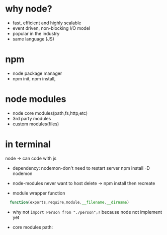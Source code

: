 # why node?

- fast, efficient and highly scalable
- event driven, non-blocking I/O model
- popular in the industry
- same language (JS)

# npm

- node package manager
- npm init, npm install,

# node modules

- node core modules(path,fs,http,etc)
- 3rd party modules
- custom modules(files)

# in terminal

node
-> can code with js

- dependency: nodemon-don't need to restart server
  npm install -D nodemon

- node-modules
  never want to host
  delete -> npm install then recreate

- module wrapper function

```js
  function(exports,require,module,__filename,__dirname)
```

- why not `import Person from "./person";?`
  because node not implement yet

- core modules
  path:
